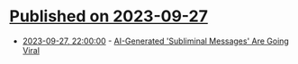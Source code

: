 # [Published on 2023-09-27](index.md)

* [2023-09-27, 22:00:00](https://slashdot.org/story/23/09/27/2037243/ai-generated-subliminal-messages-are-going-viral?utm_source=rss1.0mainlinkanon&utm_medium=feed) - [AI-Generated 'Subliminal Messages' Are Going Viral](https://slashdot.org/story/23/09/27/2037243/ai-generated-subliminal-messages-are-going-viral?utm_source=rss1.0mainlinkanon&utm_medium=feed)
